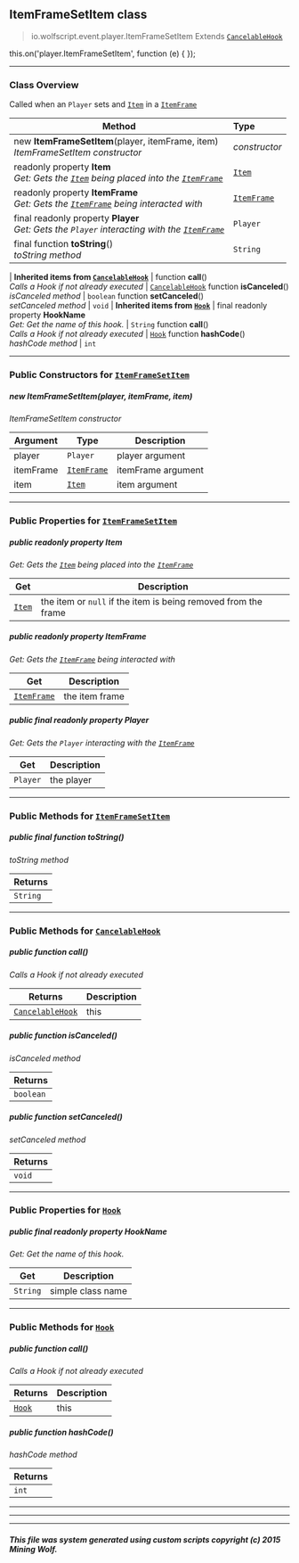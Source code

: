 ## ItemFrameSetItem __class__

>io.wolfscript.event.player.ItemFrameSetItem
>Extends [`CancelableHook`](../../hook/CancelableHook.md)

this.on('player.ItemFrameSetItem', function (e) { });

---

### Class Overview

Called when an `Player` sets and [`Item`](../../api/inventory/Item.md) in a [`ItemFrame`](../../api/entity/hanging/ItemFrame.md)

Method | Type   
--- | :--- 
new __ItemFrameSetItem__(player, itemFrame, item) <br> _ItemFrameSetItem constructor_ | _constructor_
 readonly property __Item__ <br> _Get: Gets the [`Item`](../../api/inventory/Item.md) being placed into the [`ItemFrame`](../../api/entity/hanging/ItemFrame.md)_ | [`Item`](../../api/inventory/Item.md)
 readonly property __ItemFrame__ <br> _Get: Gets the [`ItemFrame`](../../api/entity/hanging/ItemFrame.md) being interacted with_ | [`ItemFrame`](../../api/entity/hanging/ItemFrame.md)
final readonly property __Player__ <br> _Get: Gets the `Player` interacting with the [`ItemFrame`](../../api/entity/hanging/ItemFrame.md)_ | `Player`
final function __toString__() <br> _toString method_ | `String`
 |
__Inherited items from [`CancelableHook`](../../hook/CancelableHook.md)__ |
 function __call__() <br> _Calls a Hook if not already executed_ | [`CancelableHook`](../../hook/CancelableHook.md)
 function __isCanceled__() <br> _isCanceled method_ | `boolean`
 function __setCanceled__() <br> _setCanceled method_ | `void`
 |
__Inherited items from [`Hook`](../../hook/Hook.md)__ |
final readonly property __HookName__ <br> _Get: Get the name of this hook._ | `String`
 function __call__() <br> _Calls a Hook if not already executed_ | [`Hook`](../../hook/Hook.md)
 function __hashCode__() <br> _hashCode method_ | `int`







---

### Public Constructors for [`ItemFrameSetItem`](ItemFrameSetItem.md)

##### <a id='itemframesetitem'></a>new __ItemFrameSetItem__(player, itemFrame, item) 

_ItemFrameSetItem constructor_

Argument | Type | Description  
--- | --- | --- 
player | `Player` | player argument
itemFrame | [`ItemFrame`](../../api/entity/hanging/ItemFrame.md) | itemFrame argument
item | [`Item`](../../api/inventory/Item.md) | item argument

---

### Public Properties for [`ItemFrameSetItem`](ItemFrameSetItem.md)

##### <a id='item'></a>public  readonly property __Item__

_Get: Gets the [`Item`](../../api/inventory/Item.md) being placed into the [`ItemFrame`](../../api/entity/hanging/ItemFrame.md)_

Get | Description
--- | --- 
[`Item`](../../api/inventory/Item.md) | the item or `null` if the item is being removed from the frame



##### <a id='itemframe'></a>public  readonly property __ItemFrame__

_Get: Gets the [`ItemFrame`](../../api/entity/hanging/ItemFrame.md) being interacted with_

Get | Description
--- | --- 
[`ItemFrame`](../../api/entity/hanging/ItemFrame.md) | the item frame



##### <a id='player'></a>public final readonly property __Player__

_Get: Gets the `Player` interacting with the [`ItemFrame`](../../api/entity/hanging/ItemFrame.md)_

Get | Description
--- | --- 
`Player` | the player



---

### Public Methods for [`ItemFrameSetItem`](ItemFrameSetItem.md)

##### <a id='tostring'></a>public final function __toString__()

_toString method_

Returns | 
--- | 
`String` |


---

### Public Methods for [`CancelableHook`](../../hook/CancelableHook.md)

##### <a id='call'></a>public  function __call__()

_Calls a Hook if not already executed_

Returns | Description
--- | --- 
[`CancelableHook`](../../hook/CancelableHook.md) | this


##### <a id='iscanceled'></a>public  function __isCanceled__()

_isCanceled method_

Returns | 
--- | 
`boolean` |


##### <a id='setcanceled'></a>public  function __setCanceled__()

_setCanceled method_

Returns | 
--- | 
`void` |


---

### Public Properties for [`Hook`](../../hook/Hook.md)

##### <a id='hookname'></a>public final readonly property __HookName__

_Get: Get the name of this hook._

Get | Description
--- | --- 
`String` | simple class name



---

### Public Methods for [`Hook`](../../hook/Hook.md)

##### <a id='call'></a>public  function __call__()

_Calls a Hook if not already executed_

Returns | Description
--- | --- 
[`Hook`](../../hook/Hook.md) | this


##### <a id='hashcode'></a>public  function __hashCode__()

_hashCode method_

Returns | 
--- | 
`int` |


---


---


---


##### This file was system generated using custom scripts copyright (c) 2015 Mining Wolf.
	

